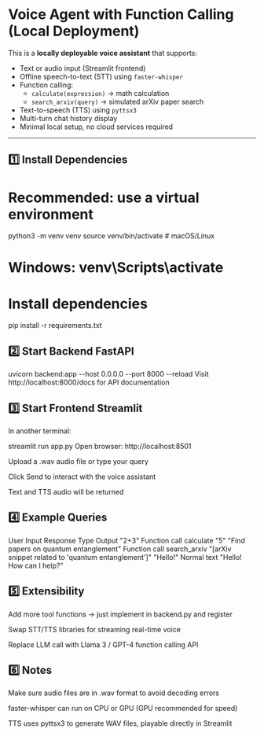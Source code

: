 # Voice Agent with Function Calling (Local Deployment)

This is a **locally deployable voice assistant** that supports:

- Text or audio input (Streamlit frontend)
- Offline speech-to-text (STT) using `faster-whisper`
- Function calling:
  - `calculate(expression)` → math calculation
  - `search_arxiv(query)` → simulated arXiv paper search
- Text-to-speech (TTS) using `pyttsx3`
- Multi-turn chat history display
- Minimal local setup, no cloud services required

---

## 1️⃣ Install Dependencies


# Recommended: use a virtual environment
python3 -m venv venv
source venv/bin/activate  # macOS/Linux
# Windows: venv\Scripts\activate

# Install dependencies
pip install -r requirements.txt
## 2️⃣ Start Backend FastAPI

uvicorn backend:app --host 0.0.0.0 --port 8000 --reload
Visit http://localhost:8000/docs for API documentation
 ##  3️⃣ Start Frontend Streamlit
In another terminal:


streamlit run app.py
Open browser: http://localhost:8501

Upload a .wav audio file or type your query

Click Send to interact with the voice assistant

Text and TTS audio will be returned

## 4️⃣ Example Queries
User Input	Response Type	Output
"2+3"	Function call calculate	"5"
"Find papers on quantum entanglement"	Function call search_arxiv	"[arXiv snippet related to 'quantum entanglement']"
"Hello!"	Normal text	"Hello! How can I help?"

## 5️⃣ Extensibility
Add more tool functions → just implement in backend.py and register

Swap STT/TTS libraries for streaming real-time voice

Replace LLM call with Llama 3 / GPT-4 function calling API

## 6️⃣ Notes
Make sure audio files are in .wav format to avoid decoding errors

faster-whisper can run on CPU or GPU (GPU recommended for speed)

TTS uses pyttsx3 to generate WAV files, playable directly in Streamlit
